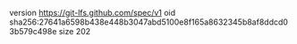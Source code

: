 version https://git-lfs.github.com/spec/v1
oid sha256:27641a6598b438e448b3047abd5100e8f165a8632345b8af8ddcd03b579c498e
size 202

